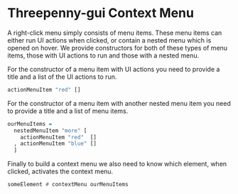 # Threepenny-gui Context Menu

A right-click menu simply consists of menu items. These menu items can either
run UI actions when clicked, or contain a nested menu which is opened on hover.
We provide constructors for both of these types of menu items, those with UI
actions to run and those with a nested menu.

For the constructor of a menu item with UI actions you need to provide a title
and a list of the UI actions to run.

``` haskell
actionMenuItem "red" []
```

For the constructor of a menu item with another nested menu item you need to
provide a title and a list of menu items.

``` haskell
ourMenuItems = 
  nestedMenuItem "more" [
    actionMenuItem "red"  []
  , actionMenuItem "blue" []
  ]
```

Finally to build a context menu we also need to know which element, when
clicked, activates the context menu.

``` haskell
someElement # contextMenu ourMenuItems
```

